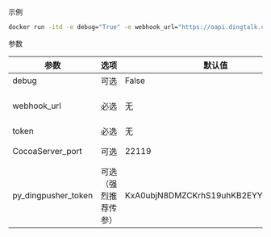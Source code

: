 示例

```bash
docker run -itd -e debug="True" -e webhook_url="https://oapi.dingtalk.com/robot/send?access_token=123456" -e token="来自心爱酱的提醒" -p 22119:22119/udp --name=cocoapush luckykeeper/cocoapush
```

参数

| 参数                | 选项                 | 默认值                              | 说明                                             |
| ------------------- | -------------------- | ----------------------------------- | ------------------------------------------------ |
| debug               | 可选                 | False                               | 调试模式                                         |
| webhook_url         | 必选                 | 无                                  | 钉钉 Webhook URL                                 |
| token               | 必选                 | 无                                  | 钉钉关键词                                       |
| CocoaServer_port    | 可选                 | 22119                               | CocoaServer服务端口                              |
| py_dingpusher_token | 可选（强烈推荐传参） | KxA0ubjN8DMZCKrhS19uhKB2EYYnpNm60S3 | CocoaServer客户端验证key，生产环境请生成一个使用 |

